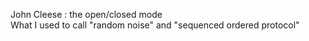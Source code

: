John Cleese : the open/closed mode  
What I used to call "random noise" and "sequenced ordered protocol"